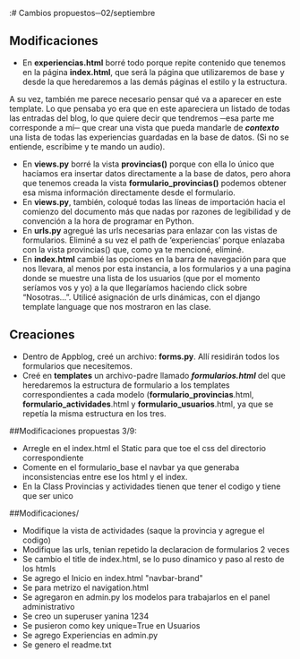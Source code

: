 :# Cambios propuestos─02/septiembre

## Modificaciones

- En **experiencias.html** borré todo porque repite contenido que tenemos en la página **index.html**, que será la página que utilizaremos de base y desde la que heredaremos a las demás páginas el estilo y la estructura.

A su vez, también me parece necesario pensar qué va a aparecer en este template. Lo que pensaba yo era que en este apareciera un listado de todas las entradas del blog, lo que quiere decir que tendremos ─esa parte me corresponde a mí─ que crear una vista que pueda mandarle de ***contexto*** una lista de todas las experiencias guardadas en la base de datos. (Si no se entiende, escribime y te mando un audio).

- En **views.py** borré la vista **provincias()** porque con ella lo único que hacíamos era insertar datos directamente a la base de datos, pero ahora que tenemos creada la vista **formulario_provincias()** podemos obtener esa misma información directamente desde el formulario.
- En **views.py**, también, coloqué todas las líneas de importación hacia el comienzo del documento más que nadas por razones de legibilidad y de convención a la hora de programar en Python.
- En **urls.py** agregué las urls necesarias para enlazar con las vistas de formularios. Eliminé a su vez el path de ‘experiencias’ porque enlazaba con la vista provincias() que, como ya te mencioné, eliminé.
- En **index.html** cambié las opciones en la barra de navegación para que nos llevara, al menos por esta instancia, a los formularios y a una pagina donde se muestre una lista de los usuarios (que por el momento seríamos vos y yo) a la que llegaríamos haciendo click sobre “Nosotras…”. Utilicé asignación de urls dinámicas, con el django template language que nos mostraron en las clase.

## Creaciones

- Dentro de Appblog, creé un archivo: **forms.py**. Allí residirán todos los formularios que necesitemos.
- Creé en **templates** un archivo-padre llamado ***formularios.html*** del que heredaremos la estructura de formulario a los templates correspondientes a cada modelo (**formulario_provincias**.html, **formulario_actividades**.html y **formulario_usuarios**.html, ya que se repetía la misma estructura en los tres.

##Modificaciones propuestas 3/9:

- Arregle en el index.html el Static para que toe el css del directorio correspondiente
- Comente en el formulario_base el navbar ya que generaba inconsistencias entre ese los html y el index.
- En la Class Provincias y actividades tienen que tener el codigo y tiene que ser unico

##Modificaciones/ 
- Modifique la vista de actividades (saque la provincia y agregue el codigo)
- Modifique las urls, tenian repetido la declaracion de formularios 2 veces
- Se cambio el title de index.html, se lo puso dinamico y paso al resto de los htmls
- Se agrego el Inicio en index.html "navbar-brand"
- Se para metrizo el navigation.html
- Se agregaron en admin.py los modelos para trabajarlos en el panel administrativo
- Se creo un superuser yanina 1234
- Se pusieron como key unique=True en Usuarios
- Se agrego Experiencias en admin.py
- Se genero el readme.txt
